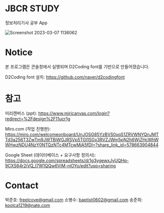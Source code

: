 # JBCR STUDY
정보처리기사 공부 App

![Screenshot 2023-03-07 1136062](https://user-images.githubusercontent.com/115542245/223305592-26fdd71d-c46e-489f-a75c-4162d0c7bd10.jpg)

# Notice
본 프로그램은 콘솔창에서 실행되며 D2Coding font를 기반으로 만들어졌습니다.

D2Coding font 설치: https://github.com/naver/d2codingfont

# 참고
미리캔버스 (ppt):
https://www.miricanvas.com/login?redirect=%2Fdesign%2F11ucr1g


Miro.com (작업 진행판):
https://miro.com/welcomeonboard/UnJOSG85YzBVS0xqS1ZRVWNYQnJMTTd3a256T3ZwTm9JWTBjWGJRSVp5TGl1SGx3RVZJWm5pN2h6WjZHcWhWWHwzNDU4NzY0NTQzNTc4MTcwMjA5fDI=?share_link_id=578663904844


Google Sheet (데이터베이스 + 요구사항 정의서):
https://docs.google.com/spreadsheets/d/1g3ygewxJyUQHp-9CXS64r2iVQ_I7W1QQw6VjM-njOYo/edit?usp=sharing


# Contact
박준호: freelcove@gmail.com
소병수: baptist0602@gmail.com
송준희: koolca1219@nate.com
